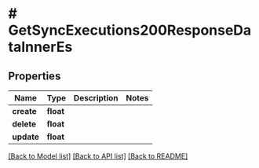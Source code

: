 # # GetSyncExecutions200ResponseDataInnerEs

## Properties

Name | Type | Description | Notes
------------ | ------------- | ------------- | -------------
**create** | **float** |  |
**delete** | **float** |  |
**update** | **float** |  |

[[Back to Model list]](../../README.md#models) [[Back to API list]](../../README.md#endpoints) [[Back to README]](../../README.md)
